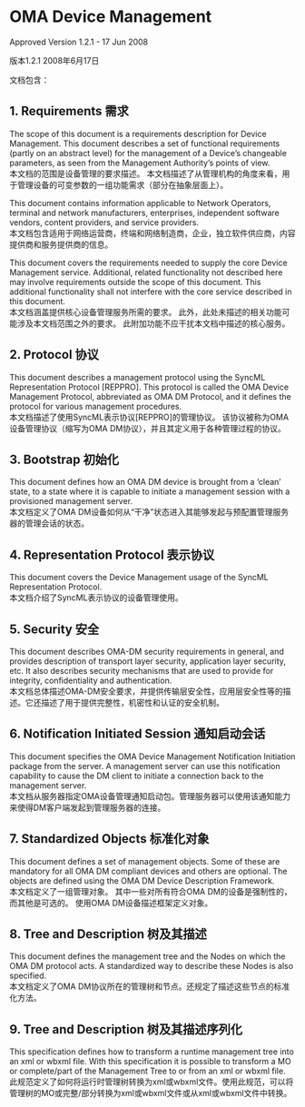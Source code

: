 # OMA Device Management

Approved Version 1.2.1 - 17 Jun 2008

版本1.2.1 2008年6月17日

文档包含：

## 1. Requirements 需求

The scope of this document is a requirements description for Device Management. This document describes a set of functional requirements \(partly on an abstract level\) for the management of a Device’s changeable parameters, as seen from the Management Authority’s points of view. <br/> 本文档的范围是设备管理的要求描述。 本文档描述了从管理机构的角度来看，用于管理设备的可变参数的一组功能需求（部分在抽象层面上）。

This document contains information applicable to Network Operators, terminal and network manufacturers, enterprises, independent software vendors, content providers, and service providers.<br/> 本文档包含适用于网络运营商，终端和网络制造商，企业，独立软件供应商，内容提供商和服务提供商的信息。

This document covers the requirements needed to supply the core Device Management service. Additional, related functionality not described here may involve requirements outside the scope of this document. This additional functionality shall not interfere with the core service described in this document.<br/> 本文档涵盖提供核心设备管理服务所需的要求。 此外，此处未描述的相关功能可能涉及本文档范围之外的要求。 此附加功能不应干扰本文档中描述的核心服务。

## 2. Protocol 协议
This document describes a management protocol using the SyncML Representation Protocol [REPPRO]. This protocol is called the OMA Device Management Protocol, abbreviated as OMA DM Protocol, and it defines the protocol for various management procedures.<br/>
本文档描述了使用SyncML表示协议[REPPRO]的管理协议。 该协议被称为OMA设备管理协议（缩写为OMA DM协议），并且其定义用于各种管理过程的协议。

## 3. Bootstrap 初始化
This document defines how an OMA DM device is brought from a ‘clean’ state, to a state where it is capable to initiate a management session with a provisioned management server.<br/>
本文档定义了OMA DM设备如何从“干净”状态进入其能够发起与预配置管理服务器的管理会话的状态。

## 4. Representation Protocol 表示协议
This document covers the Device Management usage of the SyncML Representation Protocol.<br/>
本文档介绍了SyncML表示协议的设备管理使用。

## 5. Security 安全
This document describes OMA-DM security requirements in general, and provides description of transport layer security, application layer security, etc. It also describes security mechanisms that are used to provide for integrity, confidentiality and authentication.<br/>
本文档总体描述OMA-DM安全要求，并提供传输层安全性，应用层安全性等的描述。它还描述了用于提供完整性，机密性和认证的安全机制。

## 6. Notification Initiated Session 通知启动会话
This document specifies the OMA Device Management Notification Initiation package from the server. A management server can use this notification capability to cause the DM client to initiate a connection back to the management server.<br/>
本文档从服务器指定OMA设备管理通知启动包。管理服务器可以使用该通知能力来使得DM客户端发起到管理服务器的连接。

## 7. Standardized Objects 标准化对象
This document defines a set of management objects. Some of these are mandatory for all OMA DM compliant devices and others are optional. The objects are defined using the OMA DM Device Description Framework.<br/>
本文档定义了一组管理对象。 其中一些对所有符合OMA DM的设备是强制性的，而其他是可选的。 使用OMA DM设备描述框架定义对象。

## 8. Tree and Description 树及其描述
This document defines the management tree and the Nodes on which the OMA DM protocol acts. A standardized way to describe these Nodes is also specified.<br/>
本文档定义了OMA DM协议所在的管理树和节点。还规定了描述这些节点的标准化方法。

## 9. Tree and Description 树及其描述序列化
This specification defines how to transform a runtime management tree into an xml or wbxml file. With this specification it is possible to transform a MO or complete/part of the Management Tree to or from an xml or wbxml file.<br/>
此规范定义了如何将运行时管理树转换为xml或wbxml文件。使用此规范，可以将管理树的MO或完整/部分转换为xml或wbxml文件或从xml或wbxml文件中转换。